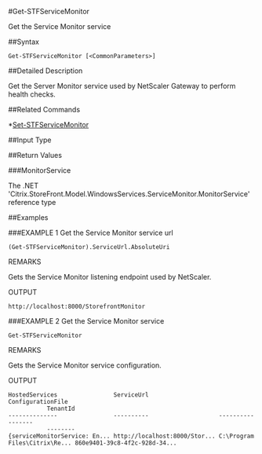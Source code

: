 #Get-STFServiceMonitor
Get the Service Monitor service
##Syntax
```Get-STFServiceMonitor [<CommonParameters>]
```
##Detailed Description
Get the Server Monitor service used by NetScaler Gateway to perform health checks.
##Related Commands
*[Set-STFServiceMonitor](Set-STFServiceMonitor)
##Input Type
##Return Values
###MonitorService
The .NET 'Citrix.StoreFront.Model.WindowsServices.ServiceMonitor.MonitorService' reference type
##Examples
###EXAMPLE 1 Get the Service Monitor service url
```(Get-STFServiceMonitor).ServiceUrl.AbsoluteUri
```
REMARKS
Gets the Service Monitor listening endpoint used by NetScaler.
OUTPUT
```http://localhost:8000/StorefrontMonitor
```
###EXAMPLE 2 Get the Service Monitor service
```Get-STFServiceMonitor
```
REMARKS
Gets the Service Monitor service configuration.
OUTPUT
```HostedServices                ServiceUrl                    ConfigurationFile  
           TenantId
--------------                ----------                    -----------------  
           --------
{serviceMonitorService: En... http://localhost:8000/Stor... C:\Program 
Files\Citrix\Re... 860e9401-39c8-4f2c-928d-34...
```
